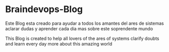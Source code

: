 # Braindevops-Blog

Este Blog esta creado para ayudar a todos los amantes del ares de sistemas aclarar dudas y aprender cada dia mas sobre este soprendente mundo

This Blog is created to help all lovers of the ares of systems clarify doubts and learn every day more about this amazing world
